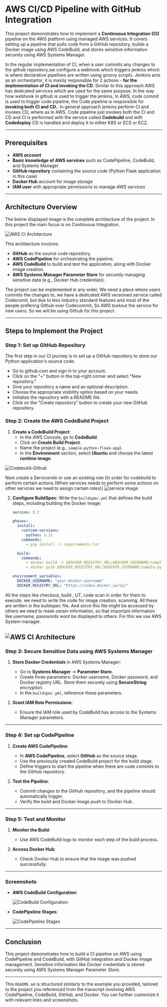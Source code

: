 # AWS CI/CD Pipeline with GitHub Integration

This project demonstrates how to implement a **Continuous Integration (CI)** pipeline on the AWS platform using managed AWS services. It covers setting up a pipeline that pulls code from a GitHub repository, builds a Docker image using AWS CodeBuild, and stores sensitive information securely using AWS Systems Manager. 


In the regular implementation of CI, when a user commits any changes to the github repository,we configure a webhook which triggers jenkins which is where declarative pipelines are written using groovy scripts. Jenkins acts as an orchestartor, it is mainly responsible for 2 actions - **for the implementation of CI and invoking the CD**. Similar to this approach AWS has dedicated services which are used for the same purpose. In the way how webhook in github is used to trigger the jenkins, In AWS, code commit is used to trigger code pipeline, the Code pipeline is responsible for **invoking both CI and CD.**. In general approach jenkins perform CI and invokes CD, where as in AWS, Code pipeline just invokes both the CI and CD and CI is performed with the service called **Codebuild** and with **Codedeploy** CD is handled and deploy it to either K8S or ECS or EC2.

---

## Prerequisites

- **AWS account**
- **Basic knowledge of AWS services** such as CodePipeline, CodeBuild, and Systems Manager
- **GitHub repository** containing the source code (Python Flask application in this case)
- **Docker Hub** account for image storage
- **IAM user** with appropriate permissions to manage AWS services

---

## Architecture Overview

The below displayed image is the complete architecture of the project. In this project the main focus is on Continuous Integration.

![AWS CI Architecture](https://github.com/harinath-az/DevOps_projects/blob/main/VPC/images/aws_vpc_arch.png)

This architecture involves:
- **GitHub** as the source code repository.
- **AWS CodePipeline** for orchestrating the pipeline.
- **AWS CodeBuild** to build and test the application, along with Docker image creation.
- **AWS Systems Manager Parameter Store** for securely managing sensitive data (e.g., Docker Hub credentials).

The project can be implemented in any order, We need a place where users commits the changes to, we have a dedicated AWS versioned service called Codecomit, but due to less industry standard features and most of the people prefering Github over Codecommit, So AWS tookout the service for new users. So we will be using Github for this project.
  
---

## Steps to Implement the Project

### Step 1: Set up GitHub Repository

The first step in our CI journey is to set up a GitHub repository to store our Python application's source code. 

- Go to github.com and sign in to your account.
- Click on the "+" button in the top-right corner and select "New repository."
- Give your repository a name and an optional description.
- Choose the appropriate visibility option based on your needs.
- Initialize the repository with a README file.
- Click on the "Create repository" button to create your new GitHub repository.

### Step 2: Create the AWS CodeBuild Project

1. **Create a CodeBuild Project**:
   - In the AWS Console, go to **CodeBuild**.
   - Click on **Create Build Project**.
   - Name the project (e.g., `sample-python-flask-app`).
   - In the **Environment** section, select **Ubuntu** and choose the latest **runtime image**.
  
![Codebuild-Github](https://github.com/harinath-az/DevOps_projects/blob/main/VPC/images/aws_vpc_arch.png)

Next create a Servicerole or use an existing role (In order for codebuild to perform certain actions (When services needs to perform some actions on other services we need to assign certain roles))
![service image](https://github.com/harinath-az/DevOps_projects/blob/main/VPC/images/aws_vpc_arch.png)

2. **Configure BuildSpec**:
   Write the `buildspec.yml` that defines the build steps, including building the Docker image:
   ```yaml
   version: 0.2

   phases:
     install:
       runtime-versions:
         python: 3.11
       commands:
         - pip install -r requirements.txt

     build:
       commands:
         - docker build -t $DOCKER_REGISTRY_URL/$DOCKER_USERNAME/sample-python-flask-app:latest .
         - docker push $DOCKER_REGISTRY_URL/$DOCKER_USERNAME/sample-python-flask-app:latest

   environment_variables:
     DOCKER_USERNAME: "your-docker-username"
     DOCKER_REGISTRY_URL: "https://index.docker.io/v1/"
   ```

All the steps like checkout, build , UT, code scan in order for them to execute, we need to write the code for image creation, scanning. All these are written in the buildspec file. And since this file might be accessed by others we need to mask cerain information, so that important information like username, passwords wont be displayed to others. For this we use AWS System manager.

![AWS CI Architecture](https://github.com/harinath-az/DevOps_projects/blob/main/VPC/images/aws_vpc_arch.png)
---

### Step 3: Secure Sensitive Data using AWS Systems Manager

1. **Store Docker Credentials** in AWS Systems Manager:
   - Go to **Systems Manager** -> **Parameter Store**.
   - Create three parameters: Docker username, Docker password, and Docker registry URL. Store them securely using **SecureString** encryption.
   - In the `buildspec.yml`, reference these parameters.

2. **Grant IAM Role Permissions**:
   - Ensure the IAM role used by CodeBuild has access to the Systems Manager parameters.

---

### Step 4: Set up CodePipeline

1. **Create AWS CodePipeline**:
   - In **AWS CodePipeline**, select **GitHub** as the source stage.
   - Use the previously created CodeBuild project for the build stage.
   - Define triggers to start the pipeline when there are code commits to the GitHub repository.

2. **Test the Pipeline**:
   - Commit changes to the GitHub repository, and the pipeline should automatically trigger.
   - Verify the build and Docker image push to Docker Hub.

---

### Step 5: Test and Monitor

1. **Monitor the Build**:
   - Use AWS CodeBuild logs to monitor each step of the build process.
   
2. **Access Docker Hub**:
   - Check Docker Hub to ensure that the image was pushed successfully.

---

### Screenshots

- **AWS CodeBuild Configuration**:

  ![CodeBuild Configuration](https://example.com/aws-codebuild-screenshot.png)

- **CodePipeline Stages**:

  ![CodePipeline Stages](https://example.com/aws-codepipeline-screenshot.png)

---

## Conclusion

This project demonstrates how to build a CI pipeline on AWS using CodePipeline and CodeBuild, with GitHub integration and Docker image management. Sensitive information like Docker credentials is stored securely using AWS Systems Manager Parameter Store.

---

This `README.md` is structured similarly to the example you provided, tailored to the project you referenced from the transcript involving AWS CodePipeline, CodeBuild, GitHub, and Docker. You can further customize it with relevant links and screenshots.
